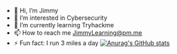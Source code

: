 - 👋 Hi, I’m Jimmy
- 👀 I’m interested in Cybersecurity
- 🌱 I’m currently learning Tryhackme
- 📫 How to reach me JimmyLearning@pm.me
- ⚡ Fun fact: I run 3 miles a day
[![Anurag's GitHub stats](https://github-readme-stats.vercel.app/api?username=JimmysMaths)](https://github.com/anuraghazra/github-readme-stats)